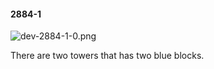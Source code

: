 #### 2884-1
![dev-2884-1-0.png](https://github.com/lil-lab/nlvr/raw/master/nlvr/dev/images/4/dev-2884-1-0.png "dev-2884-1-0.png")

There are two towers that has two blue blocks.